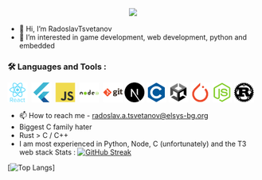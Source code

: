 
<div id="header" align="center">
  <img src="https://media.giphy.com/media/M9gbBd9nbDrOTu1Mqx/giphy.gif" width="100"/>
</div>

- 👋 Hi, I’m RadoslavTsvetanov
- 👀 I’m interested  in game development, web development, python and embedded
### :hammer_and_wrench: Languages and Tools :
<div>
  <img src="https://github.com/devicons/devicon/blob/master/icons/react/react-original-wordmark.svg" title="React" alt="React" width="40" height="40"/>&nbsp;
  <img src="https://github.com/devicons/devicon/blob/master/icons/flutter/flutter-original.svg" title="Flutter" alt="Flutter" width="40" height="40"/>&nbsp;
  <img src="https://github.com/devicons/devicon/blob/master/icons/javascript/javascript-original.svg" title="JavaScript" alt="JavaScript" width="40" height="40"/>&nbsp;
  <img src="https://github.com/devicons/devicon/blob/master/icons/nodejs/nodejs-original-wordmark.svg" title="NodeJS" alt="NodeJS" width="40" height="40"/>&nbsp;
  <img src="https://github.com/devicons/devicon/blob/master/icons/git/git-original-wordmark.svg" title="Git" **alt="Git" width="40" height="40"/>
  <img src="https://github.com/devicons/devicon/blob/master/icons/nextjs/nextjs-original.svg" width="40" height="40"/>
  <img src="https://github.com/devicons/devicon/blob/master/icons/c/c-plain.svg" width="40" height="40"/>
  <img src="https://github.com/devicons/devicon/blob/master/icons/unity/unity-original.svg" width="40" height="40"/>
  <img src=" https://github.com/devicons/devicon/blob/master/icons/pytorch/pytorch-original.svg" width="40" height="40"/>
 <img src=" https://github.com/devicons/devicon/blob/master/icons/nodejs/nodejs-plain.svg" width="40" height="40"/>
 <img src="https://github.com/devicons/devicon/blob/master/icons/rust/rust-plain.svg" width="40" height="40"/>
</div>

- 📫 How to reach me - radoslav.a.tsvetanov@elsys-bg.org
- Biggest C family hater
- Rust > C / C++
- I am most experienced in Python, Node, C (unfortunately) and the T3 web stack
Stats :
[![GitHub Streak](http://github-readme-streak-stats.herokuapp.com?user=RadoslavTsvetanov&theme=dark&background=000000)](https://git.io/streak-stats)

[![Top Langs](https://github-readme-stats.vercel.app/api/top-langs/?username=RadoslavTsvetanov&layout=compact&theme=vision-friendly-dark)]
